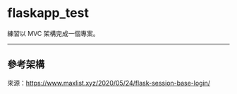 # flaskapp_test

練習以 MVC 架構完成一個專案。
_________
## 參考架構

來源：https://www.maxlist.xyz/2020/05/24/flask-session-base-login/
